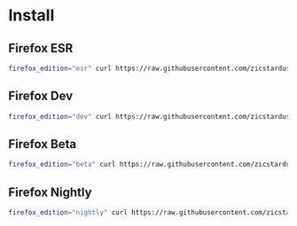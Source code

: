 # Install

## Firefox ESR
```bash
firefox_edition="esr" curl https://raw.githubusercontent.com/zicstardust/firefox-linux-install/main/install.sh | bash
```
## Firefox Dev
```bash
firefox_edition="dev" curl https://raw.githubusercontent.com/zicstardust/firefox-linux-install/main/install.sh | bash
```
## Firefox Beta
```bash
firefox_edition="beta" curl https://raw.githubusercontent.com/zicstardust/firefox-linux-install/main/install.sh | bash
```
## Firefox Nightly
```bash
firefox_edition="nightly" curl https://raw.githubusercontent.com/zicstardust/firefox-linux-install/main/install.sh | bash
```